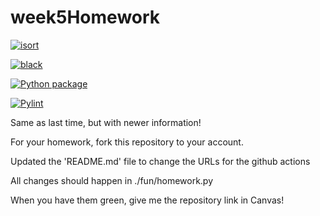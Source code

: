 # week5Homework

[![isort](https://github.com/vcu-vana/week5homework/actions/workflows/isort.yml/badge.svg)](https://github.com/vcu-vana/week5homework/actions/workflows/isort.yml)



[![black](https://github.com/vcu-vana/week5homework/actions/workflows/pyblack.yml/badge.svg)](https://github.com/vcu-vana/week5homework/actions/workflows/pyblack.yml)



[![Python package](https://github.com/vcu-vana/week5homework/actions/workflows/pytest.yml/badge.svg)](https://github.com/vcu-vana/week5homework/actions/workflows/pytest.yml)



[![Pylint](https://github.com/vcu-vana/week5homework/actions/workflows/pylint.yml/badge.svg)](https://github.com/vcu-vana/week5homework/actions/workflows/pylint.yml)


Same as last time, but with newer information!

For your homework, fork this repository to your account.

Updated the 'README.md' file to change the URLs for the github actions

All changes should happen in ./fun/homework.py

When you have them green, give me the repository link in Canvas!
